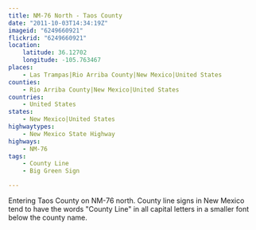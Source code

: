 ```yaml
---
title: NM-76 North - Taos County
date: "2011-10-03T14:34:19Z"
imageid: "6249660921"
flickrid: "6249660921"
location:
    latitude: 36.12702
    longitude: -105.763467
places:
    - Las Trampas|Rio Arriba County|New Mexico|United States
counties:
    - Rio Arriba County|New Mexico|United States
countries:
    - United States
states:
    - New Mexico|United States
highwaytypes:
    - New Mexico State Highway
highways:
    - NM-76
tags:
    - County Line
    - Big Green Sign

---
```

Entering Taos County on NM-76 north.  County line signs in New Mexico tend to have the words &quot;County Line&quot; in all capital letters in a smaller font below the county name.